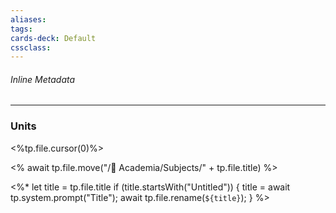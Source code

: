 ```yaml
---
aliases:
tags:
cards-deck: Default
cssclass:
---
```


###### Inline Metadata 

---

### Units
<%tp.file.cursor(0)%>

<% await tp.file.move("/🌴 Academia/Subjects/" + tp.file.title) %>

<%*
  let title = tp.file.title
  if (title.startsWith("Untitled")) {
    title = await tp.system.prompt("Title");
    await tp.file.rename(`${title}`);
  } 
%>